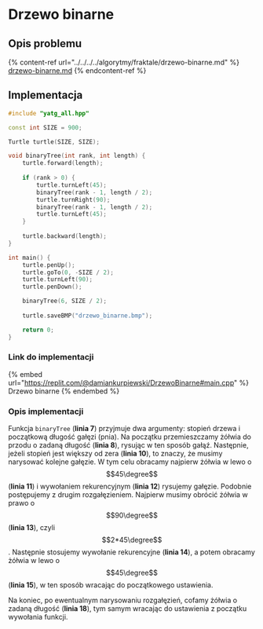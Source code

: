 # Drzewo binarne

## Opis problemu

{% content-ref url="../../../../algorytmy/fraktale/drzewo-binarne.md" %}
[drzewo-binarne.md](../../../../algorytmy/fraktale/drzewo-binarne.md)
{% endcontent-ref %}

## Implementacja

```cpp
#include "yatg_all.hpp"

const int SIZE = 900;

Turtle turtle(SIZE, SIZE);

void binaryTree(int rank, int length) {
    turtle.forward(length);
    
    if (rank > 0) {
        turtle.turnLeft(45);
        binaryTree(rank - 1, length / 2);
        turtle.turnRight(90);
        binaryTree(rank - 1, length / 2);
        turtle.turnLeft(45);
    }
        
    turtle.backward(length);
}

int main() {
    turtle.penUp();
    turtle.goTo(0, -SIZE / 2);
    turtle.turnLeft(90);
    turtle.penDown();

    binaryTree(6, SIZE / 2);
    
    turtle.saveBMP("drzewo_binarne.bmp");

    return 0;
} 
```

### Link do implementacji

{% embed url="https://replit.com/@damiankurpiewski/DrzewoBinarne#main.cpp" %}
Drzewo binarne
{% endembed %}

### Opis implementacji

Funkcja `binaryTree` (**linia 7**) przyjmuje dwa argumenty: stopień drzewa i początkową długość gałęzi (pnia). Na początku przemieszczamy żółwia do przodu o zadaną długość (**linia 8**), rysując w ten sposób gałąź. Następnie, jeżeli stopień jest większy od zera (**linia 10**), to znaczy, że musimy narysować kolejne gałęzie. W tym celu obracamy najpierw żółwia w lewo o $$45\degree$$ (**linia 11**) i wywołaniem rekurencyjnym (**linia 12**) rysujemy gałęzie. Podobnie postępujemy z drugim rozgałęzieniem. Najpierw musimy obrócić żółwia w prawo o $$90\degree$$ (**linia 13**), czyli $$2*45\degree$$. Następnie stosujemy wywołanie rekurencyjne (**linia 14**), a potem obracamy żółwia w lewo o $$45\degree$$ (**linia 15**), w ten sposób wracając do początkowego ustawienia.

Na koniec, po ewentualnym narysowaniu rozgałęzień, cofamy żółwia o zadaną długość (**linia 18**), tym samym wracając do ustawienia z początku wywołania funkcji.
